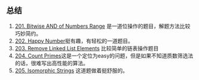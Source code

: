 ## 总结

1. [201. Bitwise AND of Numbers Range](https://leetcode.com/problems/bitwise-and-of-numbers-range/description/) 是一道位操作的题目，解题方法比较巧妙简约。
2. [202. Happy Number](https://leetcode.com/problems/happy-number/description/)挺有趣，有轻松的一道题目。
3. [203. Remove Linked List Elements](https://leetcode.com/problems/remove-linked-list-elements/description/) 比较简单的链表操作题目
4. [204. Count Primes](https://leetcode.com/problems/count-primes/description/)这是一个定位为easy的问题，但是如果不知道质数筛选法的话，很难写出高性能的算法。
5. [205. Isomorphic Strings](https://leetcode.com/problems/isomorphic-strings/description/) 这道题做着挺舒服的。